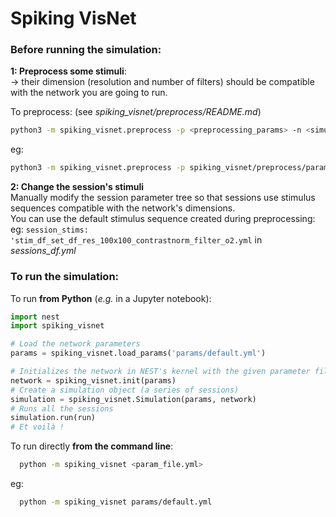 # Spiking VisNet


### Before running the simulation:

**1: Preprocess some stimuli**:  
-> their dimension (resolution and
    number of filters) should be compatible with the network you are going to run.

To preprocess: (see *spiking_visnet/preprocess/README.md*)

```bash
python3 -m spiking_visnet.preprocess -p <preprocessing_params> -n <simulation_params> [-input <input_dir>]
```
eg:
```bash
python3 -m spiking_visnet.preprocess -p spiking_visnet/preprocess/params/default.yml -n params/default.yml
```

**2: Change the session's stimuli**  
Manually modify the session parameter tree so that sessions use stimulus sequences compatible with the network's dimensions.  
You can use the default stimulus sequence created during preprocessing:  
eg: `session_stims: 'stim_df_set_df_res_100x100_contrastnorm_filter_o2.yml` in *sessions_df.yml*


### To run the simulation:

To run **from Python** (_e.g._ in a Jupyter notebook):

```python
import nest
import spiking_visnet

# Load the network parameters
params = spiking_visnet.load_params('params/default.yml')

# Initializes the network in NEST's kernel with the given parameter file
network = spiking_visnet.init(params)
# Create a simulation object (a series of sessions)
simulation = spiking_visnet.Simulation(params, network)
# Runs all the sessions
simulation.run(run)
# Et voilà !
```

To run directly **from the command line**:

```bash
  python -m spiking_visnet <param_file.yml>
```
eg:
```bash
  python -m spiking_visnet params/default.yml
```
